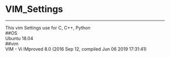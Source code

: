# VIM_Settings
---------------------
This vim Settings use for C, C++, Python<br>
##OS<br>
Ubuntu 18.04<br>
##vim<br>
VIM - Vi IMproved 8.0 (2016 Sep 12, compiled Jun 06 2019 17:31:41)

